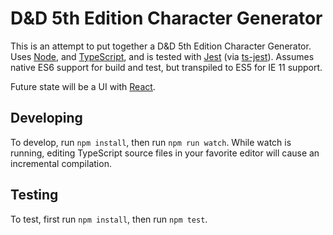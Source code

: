 D&D 5th Edition Character Generator
===================================

This is an attempt to put together a D&D 5th Edition Character Generator.  Uses [Node](https://nodejs.org/), and [TypeScript](https://www.typescriptlang.org/), and is tested with [Jest](https://facebook.github.io/jest/) (via [ts-jest](https://github.com/kulshekhar/ts-jest)).  Assumes native ES6 support for build and test, but transpiled to ES5 for IE 11 support.

Future state will be a UI with [React](https://facebook.github.io/react/).

## Developing
To develop, run `npm install`, then run `npm run watch`.  While watch is running, editing TypeScript source files in your favorite editor will cause an incremental compilation.

## Testing
To test, first run `npm install`, then run `npm test`.